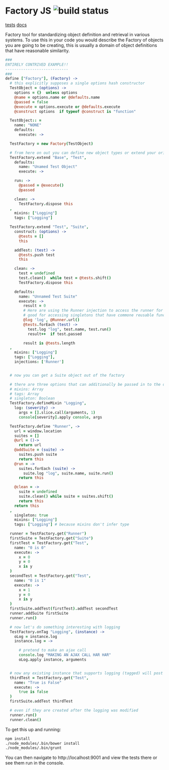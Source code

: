<link href="docs/public/stylesheets/normalize.css" rel="stylesheet"></link>

Factory JS ![build status](https://travis-ci.org/lookout/factoryjs.png)
==========

[tests](http://localhost:9001/specs.html)
[docs](http://localhost:9001/docs/coffee/Factory.html)

Factory tool for standardizing object definition and retrieval in various systems. To use this in your code you would describe the Factory of objects you are going to be creating, this is usually a domain of object definitions that have reasonable similarity.

```coffeescript
###
ENTIRELY CONTRIVED EXAMPLE!!
----------------------------
###
define ["Factory"], (Factory) ->
  # this explicitly supposes a single options hash constructor
  TestObject = (options) ->
    options = {}  unless options
    @name = options.name or @defaults.name
    @passed = false
    @execute = options.execute or @defaults.execute
    @construct options  if typeof @construct is "function"

  TestObject:: =
    name: "NONE"
    defaults:
      execute: ->

  TestFactory = new Factory(TestObject)

  # from here on out you can define new object types or extend your original object type in the container
  TestFactory.extend "Base", "Test",
    defaults:
      name: "Unamed Test Object"
      execute: ->

    run: ->
      @passed = @execute()
      @passed

    clean: ->
      TestFactory.dispose this
  ,
    mixins: ["Logging"]
    tags: ["Logging"]

  TestFactory.extend "Test", "Suite",
    construct: (options) ->
      @tests = []
      this

    addTest: (test) ->
      @tests.push test
      this

    clean: ->
      test = undefined
      test.clean()  while test = @tests.shift()
      TestFactory.dispose this

    defaults:
      name: "Unnamed Test Suite"
      execute: ->
        result = 0
        # Here are using the Runner injection to access the runner for the page,
        # good for accessing singletons that have commone reusable functionality.
        @log 'log', @Runner.url()
        @tests.forEach (test) ->
          test.log "log", test.name, test.run()
          result++  if test.passed

        result is @tests.length
  ,
    mixins: ["Logging"]
    tags: ["Logging"],
    injections: ['Runner']


  # now you can get a Suite object out of the factory

  # there are three options that can additionally be passed in to the define or extend methods:
  # mixins: Array
  # tags: Array
  # singleton: Boolean
  TestFactory.defineMixin "Logging",
    log: (severity) ->
      args = [].slice.call(arguments, 1)
      console[severity].apply console, args

  TestFactory.define "Runner", ->
    url = window.location
    suites = []
    @url = ()->
      return url
    @addSuite = (suite) ->
      suites.push suite
      return this
    @run = ->
      suites.forEach (suite) ->
        suite.log "log", suite.name, suite.run()
      return this

    @clean = ->
      suite = undefined
      suite.clean() while suite = suites.shift()
      return this
    return this
  ,
    singleton: true
    mixins: ["Logging"]
    tags: ["Logging"] # because mixins don't infer type

  runner = TestFactory.get("Runner")
  firstSuite = TestFactory.get("Suite")
  firstTest = TestFactory.get("Test",
    name: "0 is 0"
    execute: ->
      x = 0
      y = 0
      x is y
  )
  secondTest = TestFactory.get("Test",
    name: "0 is 1"
    execute: ->
      x = 1
      y = 0
      x is y
  )
  firstSuite.addTest(firstTest).addTest secondTest
  runner.addSuite firstSuite
  runner.run()

  # now let's do something interesting with logging
  TestFactory.onTag "Logging", (instance) ->
    oLog = instance.log
    instance.log = ->

      # pretend to make an ajax call
      console.log "MAKING AN AJAX CALL HAR HAR"
      oLog.apply instance, arguments


  # now any existing instance that supports logging (tagged) will post the log to a server endpoint
  thirdTest = TestFactory.get("Test",
    name: "True is False"
    execute: ->
      true is false
  )
  firstSuite.addTest thirdTest

  # even if they are created after the logging was modified
  runner.run()
  runner.clean()

```

To get this up and running:

```bash
npm install
./node_modules/.bin/bower install
./node_modules/.bin/grunt
```

You can then navigate to http://localhost:9001 and view the tests there or see them run in the console.